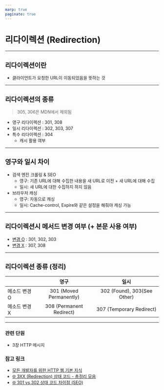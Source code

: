 ```yaml
---
marp: true
paginate: true
---
```


# 리다이렉션 (Redirection)

---

## 리다이렉션이란

- 클라이언트가 요청한 URL이 이동되었음을 뜻하는 것

---

## 리다이렉션의 종류

> 305, 306은 MDN에서 제외됨

- 영구 리다이렉션 : 301, 308
- 일시 리다이렉션 : 302, 303, 307
- 특수 리다이렉션 : 304
  - 캐시 활용 여부

---

## 영구와 일시 차이

- 검색 엔진 크롤링 & SEO
  - 영구: 기존 URL에 대해 수집한 내용을 새 URL로 이전 + 새 URL에 대해 수집
  - 일시: 새 URL에 대한 수집하지 하지 않음
- 브라우저 캐싱
  - 영구: 자동으로 캐싱
  - 일시: Cache-control, Expire와 같은 설정을 해줘야 캐싱 가능

---

## 리다이렉션시 메서드 변경 여부 (+ 본문 사용 여부)

- [변경 O](https://user-images.githubusercontent.com/75886763/234232951-ce678923-04c1-457a-9212-0cbf57c15d5b.png) : 301, 302, 303
- [변경 X](https://user-images.githubusercontent.com/75886763/234232973-102b02c9-8645-4132-a241-fc0b16c73922.png) : 307, 308

---

## 리다이렉션 종류 (정리)

||영구|일시|
|:---|:---:|:---:|
|메소드 변경 O|301 (Moved Permanently)|302 (Found), 303(See Other)|
|메소드 변경 X|308 (Permanent Redirect)|307 (Temporary Redirect)|

---

### 관련 단원
- 3장 HTTP 메시지

### 참고 링크

- [모든 개발자를 위한 HTTP 웹 기본 지식](https://www.inflearn.com/course/http-웹-네트워크)
- [🌐 3XX (Redirection) 상태 코드 - 총정리 모음](https://inpa.tistory.com/entry/HTTP-🌐-3XX-Redirection-상태-코드-제대로-알아보기)
- [🌐 301 vs 302 상태 코드 차이점 (SEO)](https://inpa.tistory.com/entry/HTTP-🌐-301-vs-302-상태-코드-차이점-💯-완벽-정리)